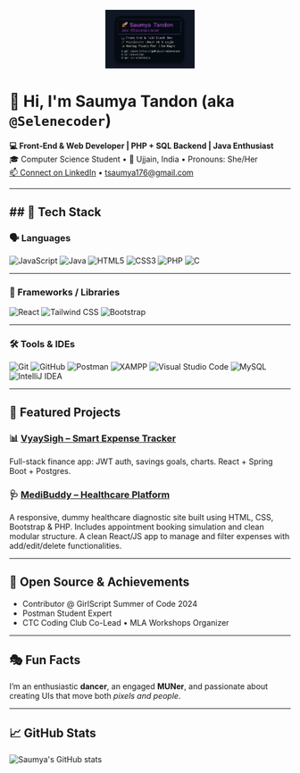 <!-- 👆 Banner image -->
<p align="center">
  <img src="banner-git.png" alt="banner" width="160" />
</p>

# 👋 Hi, I'm **Saumya Tandon** (aka `@Selenecoder`)

**💻 Front‑End & Web Developer | PHP + SQL Backend | Java Enthusiast**  
🎓 Computer Science Student • 📍 Ujjain, India • Pronouns: She/Her  
[📫 Connect on LinkedIn](https://www.linkedin.com/in/saumya-tandon-2824sau301) • tsaumya176@gmail.com

---

## ## 🔧 Tech Stack

### 🗣️ Languages
![JavaScript](https://img.shields.io/badge/JavaScript-F7DF1E?style=for-the-badge&logo=javascript&logoColor=black)
![Java](https://img.shields.io/badge/Java-ED8B00?style=for-the-badge&logo=java&logoColor=white)
![HTML5](https://img.shields.io/badge/HTML5-E34F26?style=for-the-badge&logo=html5&logoColor=white)
![CSS3](https://img.shields.io/badge/CSS3-1572B6?style=for-the-badge&logo=css3&logoColor=white)
![PHP](https://img.shields.io/badge/PHP-777BB4?style=for-the-badge&logo=php&logoColor=white)
![C](https://img.shields.io/badge/C-00599C?style=for-the-badge&logo=c&logoColor=white)

---

### 🧩 Frameworks / Libraries
![React](https://img.shields.io/badge/React-20232A?style=for-the-badge&logo=react&logoColor=61DAFB)
![Tailwind CSS](https://img.shields.io/badge/Tailwind_CSS-06B6D4?style=for-the-badge&logo=tailwind-css&logoColor=white)
![Bootstrap](https://img.shields.io/badge/Bootstrap-563D7C?style=for-the-badge&logo=bootstrap&logoColor=white)


---

### 🛠️ Tools & IDEs
![Git](https://img.shields.io/badge/Git-F05032?style=for-the-badge&logo=git&logoColor=white)
![GitHub](https://img.shields.io/badge/GitHub-181717?style=for-the-badge&logo=github&logoColor=white)
![Postman](https://img.shields.io/badge/Postman-FF6C37?style=for-the-badge&logo=postman&logoColor=white)
![XAMPP](https://img.shields.io/badge/XAMPP-FB7A24?style=for-the-badge&logo=xampp&logoColor=white)
![Visual Studio Code](https://img.shields.io/badge/VS_Code-007ACC?style=for-the-badge&logo=visual-studio-code&logoColor=white)
![MySQL](https://img.shields.io/badge/MySQL-4479A1?style=for-the-badge&logo=mysql&logoColor=white)
![IntelliJ IDEA](https://img.shields.io/badge/IntelliJ_IDEA-000000?style=for-the-badge&logo=intellij-idea&logoColor=white)


---

## 🚀 Featured Projects

### 📊 [**VyaySigh – Smart Expense Tracker**](https://github.com/Selenecoder/expense-tracker)
Full-stack finance app: JWT auth, savings goals, charts. React + Spring Boot + Postgres.

### 🩺 [**MediBuddy – Healthcare Platform**](https://github.com/Selenecoder/Medi-buddy)
A responsive, dummy healthcare diagnostic site built using HTML, CSS, Bootstrap & PHP. Includes appointment booking simulation and clean modular structure.
A clean React/JS app to manage and filter expenses with add/edit/delete functionalities.

---

## 🌟 Open Source & Achievements

- Contributor @ GirlScript Summer of Code 2024  
- Postman Student Expert  
- CTC Coding Club Co-Lead • MLA Workshops Organizer

---

## 🎭 Fun Facts

I’m an enthusiastic **dancer**, an engaged **MUNer**, and passionate about creating UIs that move both *pixels and people*.

---

## 📈 GitHub Stats

![Saumya's GitHub stats](https://github-readme-stats.vercel.app/api?username=Selenecoder&show_icons=true&theme=default)

